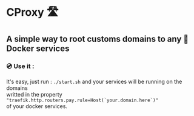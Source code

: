 # CProxy 🛣️
## A simple way to root customs domains to any 🐳 Docker services

### 💿 Use it :

It's easy, just run : `./start.sh` and your services will be running on the domains<br />
writted in the property ```"traefik.http.routers.pay.rule=Host(`your.domain.here`)"``` <br />
of your docker services.
